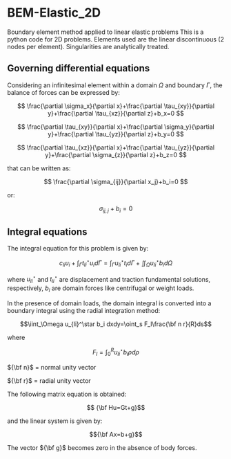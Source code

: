 # BEM-Elastic_2D
Boundary element method applied to linear elastic problems This is a python code for 2D problems. Elements used are the linear discontinuous (2 nodes per element). Singularities are analytically treated.


## Governing differential equations

Considering an infinitesimal element within a domain $\Omega$ and boundary $\Gamma$,
the balance of forces can be expressed by:

$$
\frac{\partial \sigma_x}{\partial x}+\frac{\partial \tau_{xy}}{\partial y}+\frac{\partial \tau_{xz}}{\partial z}+b_x=0
$$

$$
\frac{\partial \tau_{xy}}{\partial x}+\frac{\partial \sigma_y}{\partial y}+\frac{\partial \tau_{yz}}{\partial z}+b_y=0
$$

$$
\frac{\partial \tau_{xz}}{\partial x}+\frac{\partial \tau_{yz}}{\partial y}+\frac{\partial \sigma_{z}}{\partial z}+b_z=0
$$


that can be written as:

$$
\frac{\partial \sigma_{ij}}{\partial x_j}+b_i=0
$$

 or:

$$
\sigma_{ij,j}+b_{i}=0$$

## Integral equations

The integral equation for this problem is given by:

$$
c_{li} u_{i}+\int_\Gamma t^\star_{li}u_{i}d\Gamma=\int_{\Gamma}u^\star_{li}t_{i}d\Gamma +\iint_{\Omega}u^\star_{li}b_{i}d\Omega $$

where $u^\star_{li}$ and $t^\star_{li}$ are displacement and traction fundamental solutions, respectively, $b_i$ are domain forces like centrifugal or weight loads.

In the presence of domain loads, the domain integral is converted into a boundary integral using the radial integration method:

$$\iint_\Omega u_{li}^\star b_i dxdy=\oint_s F_l\frac{\bf n r}{R}ds$$

where

$$F_l=\int^R_0 u_{li}^\star b_i\rho d\rho $$

${\bf n}$ = normal unity vector

${\bf r}$ = radial unity vector

The following matrix equation is obtained:

$$ {\bf Hu=Gt+g}$$

and the linear system is given by:

$${\bf Ax=b+g}$$

The vector ${\bf g}$ becomes zero in the absence of body forces.
